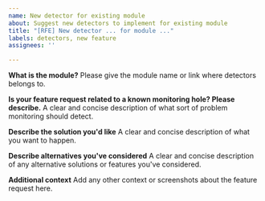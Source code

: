 ```yaml
---
name: New detector for existing module
about: Suggest new detectors to implement for existing module
title: "[RFE] New detector ... for module ..."
labels: detectors, new feature
assignees: ''

---
```


**What is the module?**
Please give the module name or link where detectors belongs to.

**Is your feature request related to a known monitoring hole? Please describe.**
A clear and concise description of what sort of problem monitoring should detect.

**Describe the solution you'd like**
A clear and concise description of what you want to happen.

**Describe alternatives you've considered**
A clear and concise description of any alternative solutions or features you've considered.

**Additional context**
Add any other context or screenshots about the feature request here.

<!-- START doctoc generated TOC please keep comment here to allow auto update -->
<!-- DON'T EDIT THIS SECTION, INSTEAD RE-RUN doctoc TO UPDATE -->



<!-- END doctoc generated TOC please keep comment here to allow auto update -->

